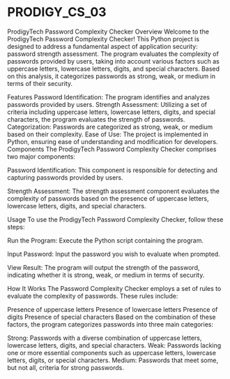 # PRODIGY_CS_03
ProdigyTech Password Complexity Checker
Overview
Welcome to the ProdigyTech Password Complexity Checker! This Python project is designed to address a fundamental aspect of application security: password strength assessment. The program evaluates the complexity of passwords provided by users, taking into account various factors such as uppercase letters, lowercase letters, digits, and special characters. Based on this analysis, it categorizes passwords as strong, weak, or medium in terms of their security.

Features
Password Identification: The program identifies and analyzes passwords provided by users.
Strength Assessment: Utilizing a set of criteria including uppercase letters, lowercase letters, digits, and special characters, the program evaluates the strength of passwords.
Categorization: Passwords are categorized as strong, weak, or medium based on their complexity.
Ease of Use: The project is implemented in Python, ensuring ease of understanding and modification for developers.
Components
The ProdigyTech Password Complexity Checker comprises two major components:

Password Identification: This component is responsible for detecting and capturing passwords provided by users.

Strength Assessment: The strength assessment component evaluates the complexity of passwords based on the presence of uppercase letters, lowercase letters, digits, and special characters.

Usage
To use the ProdigyTech Password Complexity Checker, follow these steps:

Run the Program: Execute the Python script containing the program.

Input Password: Input the password you wish to evaluate when prompted.

View Result: The program will output the strength of the password, indicating whether it is strong, weak, or medium in terms of security.

How It Works
The Password Complexity Checker employs a set of rules to evaluate the complexity of passwords. These rules include:

Presence of uppercase letters
Presence of lowercase letters
Presence of digits
Presence of special characters
Based on the combination of these factors, the program categorizes passwords into three main categories:

Strong: Passwords with a diverse combination of uppercase letters, lowercase letters, digits, and special characters.
Weak: Passwords lacking one or more essential components such as uppercase letters, lowercase letters, digits, or special characters.
Medium: Passwords that meet some, but not all, criteria for strong passwords.
